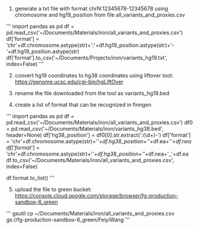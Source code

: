 1. generate a txt file with format chrN:12345678-12345678 using chromosome and hg19_position from file all_variants_and_proxies.csv

'''
import pandas as pd
df = pd.read_csv('~/Documents/Materials/iron/all_variants_and_proxies.csv')
df['format'] = 'chr'+df.chromosome.astype(str)+':'+df.hg19_position.astype(str)+'-'+df.hg19_position.astype(str)
df['format'].to_csv('~/Documents/Projects/iron/variants_hg19.txt', index=False)
'''

2. convert hg19 coordinates to hg38 coordinates using liftover tool: https://genome.ucsc.edu/cgi-bin/hgLiftOver

3. rename the file downloaded from the tool as variants_hg19.bed

4. create a list of format that can be recognized in finngen

'''
import pandas as pd
df = pd.read_csv('~/Documents/Materials/iron/all_variants_and_proxies.csv')
df0 = pd.read_csv('~/Documents/Materials/iron/variants_hg38.bed', header=None)
df['hg38_position'] = df0[0].str.extract('\:(\d+)\-')
df['format'] = 'chr'+df.chromosome.astype(str)+'_'+df.hg38_position+'_'+df.ea+'_'+df.nea
df['format_'] = 'chr'+df.chromosome.astype(str)+'_'+df.hg38_position+'_'+df.nea+'_'+df.ea
df.to_csv('~/Documents/Materials/iron/all_variants_and_proxies.csv', index=False)

df.format.to_list()
'''

5. upload the file to green bucket: https://console.cloud.google.com/storage/browser/fg-production-sandbox-6_green

'''
gsutil cp ~/Documents/Materials/iron/all_variants_and_proxies.csv gs://fg-production-sandbox-6_green/FeiyiWang
'''


